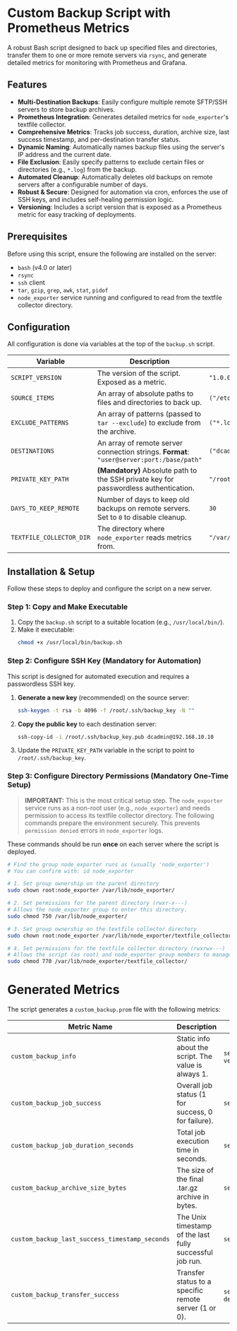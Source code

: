 # Custom Backup Script with Prometheus Metrics

A robust Bash script designed to back up specified files and directories, transfer them to one or more remote servers via `rsync`, and generate detailed metrics for monitoring with Prometheus and Grafana.

## Features

-   **Multi-Destination Backups**: Easily configure multiple remote SFTP/SSH servers to store backup archives.
-   **Prometheus Integration**: Generates detailed metrics for `node_exporter`'s textfile collector.
-   **Comprehensive Metrics**: Tracks job success, duration, archive size, last success timestamp, and per-destination transfer status.
-   **Dynamic Naming**: Automatically names backup files using the server's IP address and the current date.
-   **File Exclusion**: Easily specify patterns to exclude certain files or directories (e.g., `*.log`) from the backup.
-   **Automated Cleanup**: Automatically deletes old backups on remote servers after a configurable number of days.
-   **Robust & Secure**: Designed for automation via cron, enforces the use of SSH keys, and includes self-healing permission logic.
-   **Versioning**: Includes a script version that is exposed as a Prometheus metric for easy tracking of deployments.

## Prerequisites

Before using this script, ensure the following are installed on the server:
-   `bash` (v4.0 or later)
-   `rsync`
-   `ssh` client
-   `tar`, `gzip`, `grep`, `awk`, `stat`, `pidof`
-   `node_exporter` service running and configured to read from the textfile collector directory.

## Configuration

All configuration is done via variables at the top of the `backup.sh` script.

| Variable                 | Description                                                                                                                             | Example                                                                  |
| ------------------------ | --------------------------------------------------------------------------------------------------------------------------------------- | ------------------------------------------------------------------------ |
| `SCRIPT_VERSION`         | The version of the script. Exposed as a metric.                                                                                         | `"1.0.0"`                                                                |
| `SOURCE_ITEMS`           | An array of absolute paths to files and directories to back up.                                                                         | `("/etc" "/var/lib/grafana/")`                                            |
| `EXCLUDE_PATTERNS`       | An array of patterns (passed to `tar --exclude`) to exclude from the archive.                                                           | `("*.log" "*.tmp")`                                                       |
| `DESTINATIONS`           | An array of remote server connection strings. **Format**: `"user@server:port:/base/path"`                                                 | `("dcadmin@192.168.10.10:22:/home/dcadmin/backups")`                      |
| `PRIVATE_KEY_PATH`       | **(Mandatory)** Absolute path to the SSH private key for passwordless authentication.                                                     | `"/root/.ssh/id_rsa_backup"`                                             |
| `DAYS_TO_KEEP_REMOTE`    | Number of days to keep old backups on remote servers. Set to `0` to disable cleanup.                                                    | `30`                                                                     |
| `TEXTFILE_COLLECTOR_DIR` | The directory where `node_exporter` reads metrics from.                                                                                 | `"/var/lib/node_exporter/textfile_collector"`                            |

## Installation & Setup

Follow these steps to deploy and configure the script on a new server.

### Step 1: Copy and Make Executable

1.  Copy the `backup.sh` script to a suitable location (e.g., `/usr/local/bin/`).
2.  Make it executable:
    ```bash
    chmod +x /usr/local/bin/backup.sh
    ```

### Step 2: Configure SSH Key (Mandatory for Automation)

This script is designed for automated execution and requires a passwordless SSH key.

1.  **Generate a new key** (recommended) on the source server:
    ```bash
    ssh-keygen -t rsa -b 4096 -f /root/.ssh/backup_key -N ""
    ```
2.  **Copy the public key** to each destination server:
    ```bash
    ssh-copy-id -i /root/.ssh/backup_key.pub dcadmin@192.168.10.10
    ```
3.  Update the `PRIVATE_KEY_PATH` variable in the script to point to `/root/.ssh/backup_key`.

### Step 3: Configure Directory Permissions (Mandatory One-Time Setup)

> **IMPORTANT:** This is the most critical setup step. The `node_exporter` service runs as a non-root user (e.g., `node_exporter`) and needs permission to access its textfile collector directory. The following commands prepare the environment securely. This prevents `permission denied` errors in `node_exporter` logs.

These commands should be run **once** on each server where the script is deployed.

```bash
# Find the group node_exporter runs as (usually 'node_exporter')
# You can confirm with: id node_exporter

# 1. Set group ownership on the parent directory
sudo chown root:node_exporter /var/lib/node_exporter/

# 2. Set permissions for the parent directory (rwxr-x---)
# Allows the node_exporter group to enter this directory.
sudo chmod 750 /var/lib/node_exporter/

# 3. Set group ownership on the textfile collector directory
sudo chown root:node_exporter /var/lib/node_exporter/textfile_collector/

# 4. Set permissions for the textfile collector directory (rwxrwx---)
# Allows the script (as root) and node_exporter group members to manage files.
sudo chmod 770 /var/lib/node_exporter/textfile_collector/
```

# Generated Metrics

The script generates a `custom_backup.prom` file with the following metrics:

| Metric Name | Description | Labels |
|-------------|-------------|--------|
| `custom_backup_info` | Static info about the script. The value is always 1. | `server_ip`, `version` |
| `custom_backup_job_success` | Overall job status (1 for success, 0 for failure). | `server_ip` |
| `custom_backup_job_duration_seconds` | Total job execution time in seconds. | `server_ip` |
| `custom_backup_archive_size_bytes` | The size of the final .tar.gz archive in bytes. | `server_ip` |
| `custom_backup_last_success_timestamp_seconds` | The Unix timestamp of the last fully successful job run. | `server_ip` |
| `custom_backup_transfer_success` | Transfer status to a specific remote server (1 or 0). | `server_ip`, `destination` |
